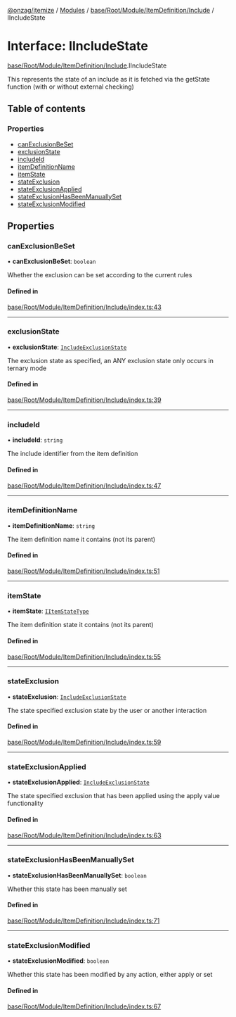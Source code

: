 [@onzag/itemize](../README.md) / [Modules](../modules.md) / [base/Root/Module/ItemDefinition/Include](../modules/base_Root_Module_ItemDefinition_Include.md) / IIncludeState

# Interface: IIncludeState

[base/Root/Module/ItemDefinition/Include](../modules/base_Root_Module_ItemDefinition_Include.md).IIncludeState

This represents the state of an include as it is fetched via
the getState function (with or without external checking)

## Table of contents

### Properties

- [canExclusionBeSet](base_Root_Module_ItemDefinition_Include.IIncludeState.md#canexclusionbeset)
- [exclusionState](base_Root_Module_ItemDefinition_Include.IIncludeState.md#exclusionstate)
- [includeId](base_Root_Module_ItemDefinition_Include.IIncludeState.md#includeid)
- [itemDefinitionName](base_Root_Module_ItemDefinition_Include.IIncludeState.md#itemdefinitionname)
- [itemState](base_Root_Module_ItemDefinition_Include.IIncludeState.md#itemstate)
- [stateExclusion](base_Root_Module_ItemDefinition_Include.IIncludeState.md#stateexclusion)
- [stateExclusionApplied](base_Root_Module_ItemDefinition_Include.IIncludeState.md#stateexclusionapplied)
- [stateExclusionHasBeenManuallySet](base_Root_Module_ItemDefinition_Include.IIncludeState.md#stateexclusionhasbeenmanuallyset)
- [stateExclusionModified](base_Root_Module_ItemDefinition_Include.IIncludeState.md#stateexclusionmodified)

## Properties

### canExclusionBeSet

• **canExclusionBeSet**: `boolean`

Whether the exclusion can be set according to the current rules

#### Defined in

[base/Root/Module/ItemDefinition/Include/index.ts:43](https://github.com/onzag/itemize/blob/73e0c39e/base/Root/Module/ItemDefinition/Include/index.ts#L43)

___

### exclusionState

• **exclusionState**: [`IncludeExclusionState`](../enums/base_Root_Module_ItemDefinition_Include.IncludeExclusionState.md)

The exclusion state as specified, an ANY exclusion state only occurs
in ternary mode

#### Defined in

[base/Root/Module/ItemDefinition/Include/index.ts:39](https://github.com/onzag/itemize/blob/73e0c39e/base/Root/Module/ItemDefinition/Include/index.ts#L39)

___

### includeId

• **includeId**: `string`

The include identifier from the item definition

#### Defined in

[base/Root/Module/ItemDefinition/Include/index.ts:47](https://github.com/onzag/itemize/blob/73e0c39e/base/Root/Module/ItemDefinition/Include/index.ts#L47)

___

### itemDefinitionName

• **itemDefinitionName**: `string`

The item definition name it contains (not its parent)

#### Defined in

[base/Root/Module/ItemDefinition/Include/index.ts:51](https://github.com/onzag/itemize/blob/73e0c39e/base/Root/Module/ItemDefinition/Include/index.ts#L51)

___

### itemState

• **itemState**: [`IItemStateType`](base_Root_Module_ItemDefinition.IItemStateType.md)

The item definition state it contains (not its parent)

#### Defined in

[base/Root/Module/ItemDefinition/Include/index.ts:55](https://github.com/onzag/itemize/blob/73e0c39e/base/Root/Module/ItemDefinition/Include/index.ts#L55)

___

### stateExclusion

• **stateExclusion**: [`IncludeExclusionState`](../enums/base_Root_Module_ItemDefinition_Include.IncludeExclusionState.md)

The state specified exclusion state by the user or another interaction

#### Defined in

[base/Root/Module/ItemDefinition/Include/index.ts:59](https://github.com/onzag/itemize/blob/73e0c39e/base/Root/Module/ItemDefinition/Include/index.ts#L59)

___

### stateExclusionApplied

• **stateExclusionApplied**: [`IncludeExclusionState`](../enums/base_Root_Module_ItemDefinition_Include.IncludeExclusionState.md)

The state specified exclusion that has been applied using the apply value functionality

#### Defined in

[base/Root/Module/ItemDefinition/Include/index.ts:63](https://github.com/onzag/itemize/blob/73e0c39e/base/Root/Module/ItemDefinition/Include/index.ts#L63)

___

### stateExclusionHasBeenManuallySet

• **stateExclusionHasBeenManuallySet**: `boolean`

Whether this state has been manually set

#### Defined in

[base/Root/Module/ItemDefinition/Include/index.ts:71](https://github.com/onzag/itemize/blob/73e0c39e/base/Root/Module/ItemDefinition/Include/index.ts#L71)

___

### stateExclusionModified

• **stateExclusionModified**: `boolean`

Whether this state has been modified by any action, either apply or set

#### Defined in

[base/Root/Module/ItemDefinition/Include/index.ts:67](https://github.com/onzag/itemize/blob/73e0c39e/base/Root/Module/ItemDefinition/Include/index.ts#L67)
